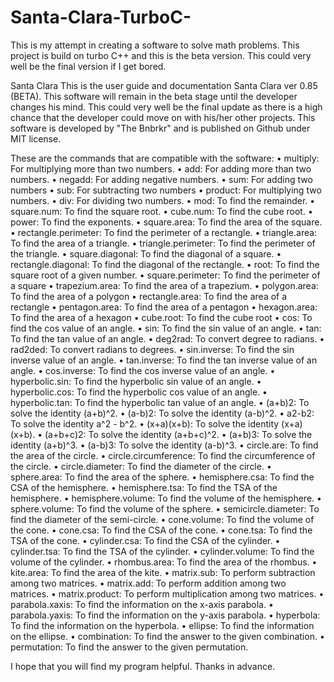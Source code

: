 # Santa-Clara-TurboC-
This is my attempt in creating a software to solve math problems. This project is build on turbo C++ and this is the beta version. This could very well be the final version if I get bored.

  Santa Clara
This is the user guide and documentation Santa Clara ver 0.85 (BETA). This software will remain in the beta stage until the developer changes his mind. This could very well be the final update as there is a high chance that the developer could move on with his/her other projects. This software is developed by "The Bnbrkr" and is published on Github under MIT license. 

These are the commands that are compatible with the software:
•	multiply: For multiplying more than two numbers. 
•	add: For adding more than two numbers.
•	 negadd: For adding negative numbers.
•	sum: For adding two numbers
•	sub: For subtracting two numbers
•	product: For multiplying two numbers.
•	div: For dividing two numbers.
•	mod: To find the remainder.
•	square.num: To find the square root.
•	cube.num: To find the cube root.
•	power: To find the exponents.
•	square.area: To find the area of the square.
•	rectangle.perimeter: To find the perimeter of a rectangle.
•	triangle.area: To find the area of a triangle.
•	triangle.perimeter: To find the perimeter of the triangle.
•	square.diagonal: To find the diagonal of a square.
•	rectangle.diagonal: To find the diagonal of the rectangle.
•	root: To find the square root of a given number.
•	square.perimeter: To find the perimeter of a square
•	trapezium.area: To find the area of a trapezium.
•	polygon.area: To find the area of a polygon
•	rectangle.area: To find the area of a rectangle
•	pentagon.area: To find the area of a pentagon
•	hexagon.area: To find the area of a hexagon
•	cube.root: To find the cube root
•	cos: To find the cos value of an angle.
•	sin: To find the sin value of an angle.
•	tan: To find the tan value of an angle.
•	deg2rad: To convert degree to radians.
•	rad2ded: To convert radians to degrees.
•	sin.inverse: To find the sin inverse value of an angle.
•	tan.inverse: To find the tan inverse value of an angle.
•	cos.inverse: To find the cos inverse value of an angle.
•	hyperbolic.sin: To find the hyperbolic sin value of an angle.
•	hyperbolic.cos: To find the hyperbolic cos value of an angle.
•	hyperbolic.tan: To find the hyperbolic tan value of an angle.
•	(a+b)2: To solve the identity (a+b)^2.
•	(a-b)2: To solve the identity (a-b)^2.
•	a2-b2: To solve the identity a^2 - b^2.
•	(x+a)(x+b): To solve the identity (x+a)(x+b).
•	(a+b+c)2: To solve the identity (a+b+c)^2.
•	(a+b)3: To solve the identity (a+b)^3.
•	(a-b)3: To solve the identity (a-b)^3.
•	circle.are: To find the area of the circle.
•	circle.circumference: To find the circumference of the circle.
•	circle.diameter: To find the diameter of the circle.
•	sphere.area: To find the area of the sphere.
•	hemisphere.csa: To find the CSA of the hemisphere.
•	hemisphere.tsa: To find the TSA of the hemisphere.
•	hemisphere.volume: To find the volume of the hemisphere.
•	sphere.volume: To find the volume of the sphere.
•	semicircle.diameter: To find the diameter of the semi-circle.
•	cone.volume: To find the volume of the cone.
•	cone.csa: To find the CSA of the cone.
•	cone.tsa: To find the TSA of the cone.
•	cylinder.csa: To find the CSA of the cylinder.
•	cylinder.tsa: To find the TSA of the cylinder.
•	cylinder.volume: To find the volume of the cylinder.
•	rhombus.area: To find the area of the rhombus.
•	kite.area: To find the area of the kite.
•	matrix.sub: To perform subtraction among two matrices.
•	matrix.add: To perform addition among two matrices.
•	matrix.product: To perform multiplication among two matrices.
•	parabola.xaxis: To find the information on the x-axis parabola.
•	parabola.yaxis: To find the information on the y-axis parabola.
•	hyperbola: To find the information on the hyperbola.
•	ellipse: To find the information on the ellipse.
•	combination: To find the answer to the given combination.
•	permutation: To find the answer to the given permutation.

I hope that you will find my program helpful. Thanks in advance.
 
